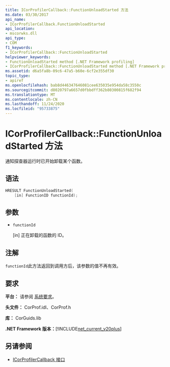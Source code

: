```yaml
---
title: ICorProfilerCallback::FunctionUnloadStarted 方法
ms.date: 03/30/2017
api_name:
- ICorProfilerCallback.FunctionUnloadStarted
api_location:
- mscorwks.dll
api_type:
- COM
f1_keywords:
- ICorProfilerCallback::FunctionUnloadStarted
helpviewer_keywords:
- FunctionUnloadStarted method [.NET Framework profiling]
- ICorProfilerCallback::FunctionUnloadStarted method [.NET Framework profiling]
ms.assetid: d6a5fa8b-09c6-47a5-b60e-6cf2e355df30
topic_type:
- apiref
ms.openlocfilehash: bab8d446347646081cee635035e954da58c3550c
ms.sourcegitcommit: d8020797a6657d0fbbdff362b80300815f682f94
ms.translationtype: MT
ms.contentlocale: zh-CN
ms.lasthandoff: 11/24/2020
ms.locfileid: "95733875"
---
```

# <a name="icorprofilercallbackfunctionunloadstarted-method"></a>ICorProfilerCallback::FunctionUnloadStarted 方法

通知探查器运行时已开始卸载某个函数。  
  
## <a name="syntax"></a>语法  
  
```cpp  
HRESULT FunctionUnloadStarted(  
    [in] FunctionID functionId);
```  
  
## <a name="parameters"></a>参数

- `functionId`

  \[in] 正在卸载的函数的 ID。

## <a name="remarks"></a>注解  

 `functionId`此方法返回到调用方后，该参数的值不再有效。  
  
## <a name="requirements"></a>要求  

 **平台：** 请参阅 [系统要求](../../get-started/system-requirements.md)。  
  
 **头文件：** CorProf.idl、CorProf.h  
  
 **库：** CorGuids.lib  
  
 **.NET Framework 版本：**[!INCLUDE[net_current_v20plus](../../../../includes/net-current-v20plus-md.md)]  
  
## <a name="see-also"></a>另请参阅

- [ICorProfilerCallback 接口](icorprofilercallback-interface.md)
